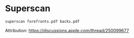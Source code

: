 # Superscan

`superscan forefronts.pdf backs.pdf`

Attribution: https://discussions.apple.com/thread/250099677